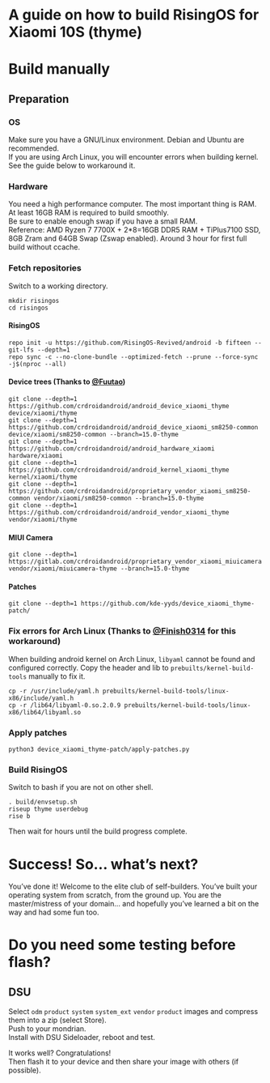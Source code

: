 # **A guide on how to build RisingOS for Xiaomi 10S (thyme)**
# Build manually
## Preparation 
### OS
Make sure you have a GNU/Linux environment. Debian and Ubuntu are recommended.  
If you are using Arch Linux, you will encounter errors when building kernel. See the guide below to workaround it.
### Hardware
You need a high performance computer. The most important thing is RAM. At least 16GB RAM is required to build smoothly.  
Be sure to enable enough swap if you have a small RAM.  
Reference: AMD Ryzen 7 7700X + 2*8=16GB DDR5 RAM + TiPlus7100 SSD, 8GB Zram and 64GB Swap (Zswap enabled). Around 3 hour for first full build without ccache.
### Fetch repositories
Switch to a working directory.
```
mkdir risingos
cd risingos
```
#### RisingOS
```
repo init -u https://github.com/RisingOS-Revived/android -b fifteen --git-lfs --depth=1
repo sync -c --no-clone-bundle --optimized-fetch --prune --force-sync -j$(nproc --all)
```
#### Device trees (Thanks to [@Fuutao](https://github.com/Fuutao))
```
git clone --depth=1 https://github.com/crdroidandroid/android_device_xiaomi_thyme device/xiaomi/thyme
git clone --depth=1 https://github.com/crdroidandroid/android_device_xiaomi_sm8250-common device/xiaomi/sm8250-common --branch=15.0-thyme
git clone --depth=1 https://github.com/crdroidandroid/android_hardware_xiaomi hardware/xiaomi
git clone --depth=1 https://github.com/crdroidandroid/android_kernel_xiaomi_thyme kernel/xiaomi/thyme
git clone --depth=1 https://github.com/crdroidandroid/proprietary_vendor_xiaomi_sm8250-common vendor/xiaomi/sm8250-common --branch=15.0-thyme
git clone --depth=1 https://github.com/crdroidandroid/android_vendor_xiaomi_thyme vendor/xiaomi/thyme
```
#### MIUI Camera
```
git clone --depth=1 https://gitlab.com/crdroidandroid/proprietary_vendor_xiaomi_miuicamera vendor/xiaomi/miuicamera-thyme --branch=15.0-thyme
```

#### Patches
```
git clone --depth=1 https://github.com/kde-yyds/device_xiaomi_thyme-patch/
```
### Fix errors for Arch Linux (Thanks to [@Finish0314](https://github.com/finish0314) for this workaround)
When building android kernel on Arch Linux, `libyaml` cannot be found and configured correctly. Copy the header and lib to `prebuilts/kernel-build-tools` manually to fix it.
```
cp -r /usr/include/yaml.h prebuilts/kernel-build-tools/linux-x86/include/yaml.h
cp -r /lib64/libyaml-0.so.2.0.9 prebuilts/kernel-build-tools/linux-x86/lib64/libyaml.so
```

### Apply patches
```
python3 device_xiaomi_thyme-patch/apply-patches.py
```
### Build RisingOS
Switch to bash if you are not on other shell.
```
. build/envsetup.sh
riseup thyme userdebug
rise b
```
Then wait for hours until the build progress complete.
# Success! So… what’s next?
You’ve done it! Welcome to the elite club of self-builders. You’ve built your operating system from scratch, from the ground up. You are the master/mistress of your domain… and hopefully you’ve learned a bit on the way and had some fun too.  
# Do you need some testing before flash?
## DSU
Select `odm` `product` `system` `system_ext` `vendor` `product` images and compress them into a zip (select Store).  
Push to your mondrian.  
Install with DSU Sideloader, reboot and test.

It works well? Congratulations!  
Then flash it to your device and then share your image with others (if possible).
